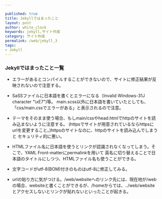 ```yaml
---

published: true
title: Jekyllではまったこと
layout: post
author: white_clock
keywords: jekyll,サイト作成
category: サイト作成
permalink: /web/jekyll_3
tags:
- Jekyll
---
```

### Jekyllではまったこと一覧
- エラーがあるとコンパイルすることができないので、サイトに修正結果が反映されないので注意する。

- SaSSファイルに日本語を書くとエラーになる（Invalid Windows-31J character "\xE7")等。
main.scss以外に日本語を書いていたとしても、「css/main.cssでエラーがある」と表示されるので注意。

- テーマをそのまま使う場合、もしmain/cssやhead.htmlでhttpのサイトを読み込まないように注意する。
  (httpsでサイトが用意されているならhttpsにurlを変更すること。)httpsのサイトなのに、httpのサイトを読み込んでしまうと
  セキュリティ的に悪い。
  
- HTMLファイル名に日本語を使うとリンクが認識されなくなってしまう。そこで、YAML Front-matterにpermalinkを用いて
  英名に切り替えることで日本語のタイトルにしつつ、HTMLファイル名も使うことができる。
  
 -  文字コードがutf-8(BOM)付きのものはutf-8に修正してみる。

 - urlの貼り方に気がつける。/web/websiteへのリンク先には、現在地が/webの場合、websiteと書くことができるが、/homeからでは、../web/website
 とアクセスしないとリンクが貼れないといったことが起きる。